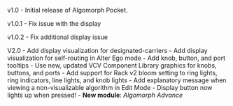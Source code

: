 v1.0 - Initial release of Algomorph Pocket. 
  
v1.0.1 - Fix issue with the display  
  
v1.0.2 - Fix additional display issue

V2.0 
    - Add display visualization for designated-carriers
    - Add display visualization for self-routing in Alter Ego mode
    - Add knob, button, and port tooltips
    - Use new, updated VCV Component Library graphics for knobs, buttons, and ports
    - Add support for Rack v2 bloom setting to ring lights, ring indicators, line lights, and knob lights
    - Add explanatory message when viewing a non-visualizable algorithm in Edit Mode
    - Display button now lights up when pressed!
    - **New module**: *Algomorph Advance*
